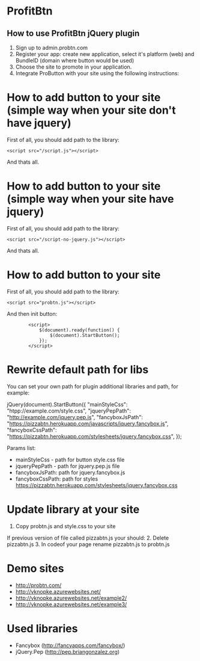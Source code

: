 ProfitBtn
=======

How to use ProfitBtn jQuery plugin
-----

1. Sign up to admin.probtn.com
2. Register your app: create new application, select it's platform (web) and BundleID (domain where button would be used)
3. Choose the site to promote in your application.
4. Integrate ProButton with your site using the following instructions:

How to add button to your site (simple way when your site don't have jquery)
=======

First of all, you should add path to the library:

```
<script src="/script.js"></script>
```

And thats all.

How to add button to your site (simple way when your site have jquery)
=======

First of all, you should add path to the library:

```
<script src="/script-no-jquery.js"></script>
```

And thats all.

How to add button to your site 
=======

First of all, you should add path to the library:

```
<script src="probtn.js"></script>
```

And then init button:

```
        <script>
        	$(document).ready(function() {
        		$(document).StartButton();
        	});
        </script>
```

Rewrite default path for libs
=======

You can set your own path for plugin additional libraries and path, for example:

jQuery(document).StartButton({
		"mainStyleCss": "htpp://example.com/style.css",
		"jqueryPepPath": "http://example.com/jquery.pep.js",
		"fancyboxJsPath": "https://pizzabtn.herokuapp.com/javascripts/jquery.fancybox.js",
		"fancyboxCssPath": "https://pizzabtn.herokuapp.com/stylesheets/jquery.fancybox.css",
	});

Params list:
* mainStyleCss - path for button style.css file
* jqueryPepPath - path for jquery.pep.js file
* fancyboxJsPath: path for jquery.fancybox.js
* fancyboxCssPath: path for styles https://pizzabtn.herokuapp.com/stylesheets/jquery.fancybox.css

Update library at your site
=======
1. Copy probtn.js and style.css to your site

If previous version of file called pizzabtn.js your should:
2. Delete pizzabtn.js
3. In codeof your page rename pizzabtn.js to probtn.js


Demo sites
=======

* http://probtn.com/
* http://vknopke.azurewebsites.net/
* http://vknopke.azurewebsites.net/example2/
* http://vknopke.azurewebsites.net/example3/

Used libraries
=======

* Fancybox (http://fancyapps.com/fancybox/)
* jQuery.Pep (http://pep.briangonzalez.org)



